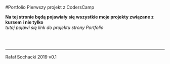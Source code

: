 #Portfolio
Pierwszy projekt z CodersCamp

**Na tej stronie będą pojawiały się wszystkie moje projekty związane z kursem i nie tylko** \
                 *tutaj pojawi się link do projektu strony Portfolio*

<br/>
<br/>

-----------
Rafał Sochacki 2019 v0.1


